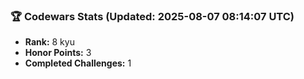### 🏆 Codewars Stats (Updated: 2025-08-07 08:14:07 UTC)

- **Rank:** 8 kyu
- **Honor Points:** 3
- **Completed Challenges:** 1
